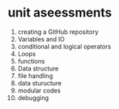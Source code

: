# unit aseessments
1. creating a GitHub repository
2. Variables and IO
3. conditional and logical operators
4. Loops
5. functions
6. Data structure
7. file handling
8. data sturucture
9. modular codes
10. debugging
